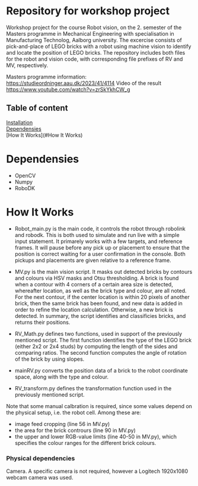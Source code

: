 # Repository for workshop project
Workshop project for the course Robot vision, on the 2. semester of the Masters programme in Mechanical Engineering with specialisation in Manufacturing Technolog, Aalborg university. The excercise consists of pick-and-place of LEGO bricks with a robot using machine vision to identify and locate the position of LEGO bricks. The repository includes both files for the robot and vision code, with corresponding file prefixes of RV and MV, respectively.

Masters programme information: https://studieordninger.aau.dk/2023/41/4114 
Video of the result https://www.youtube.com/watch?v=zrSkYkhCW_g

## Table of content
[Installation](#Installation)<br/>
[Dependensies](#Dependensies)<br/>
[How It Works](#How It Works)<br/>

# Dependensies
- OpenCV
- Numpy
- RoboDK


# How It Works
- Robot_main.py is the main code, it controls the robot through robolink and robodk. This is both used to simulate and run live with a simple input statement. It primarely works with a few targets, and reference frames. It will pause before any pick up or placement to ensure that the position is correct waiting for a user confirmation in the console. Both pickups and placements are given relative to a reference frame.

- MV.py is the main vision script. It masks out detected bricks by contours and colours via HSV masks and Otsu thresholding. A brick is found when a contour with 4 corners of a certain area size is detected, whereafter location, as well as the brick type and colour, are all noted. For the next contour, if the center location is within 20 pixels of another brick, then the same brick has been found, and new data is added in order to refine the location calculation. Otherwise, a new brick is detected. In summary, the script identifies and classificies bricks, and returns their positions.

- RV_Math.py defines two functions, used in support of the previously mentioned script. The first function identifies the type of the LEGO brick (either 2x2 or 2x4 studs) by computing the length of the sides and comparing ratios. The second function computes the angle of rotation of the brick by using slopes.

- mainRV.py converts the position data of a brick to the robot coordinate space, along with the type and colour.

- RV_transform.py defines the transformation function used in the previously mentioned script.

Note that some manual calbration is required, since some values depend on the physical setup, i.e. the robot cell. Among these are:
- image feed cropping (line 56 in MV.py)
- the area for the brick contrours (line 90 in MV.py)
- the upper and lower RGB-value limits (line 40-50 in MV.py), which specifies the colour ranges for the different brick colours.

### Physical dependencies

Camera. A specific camera is not required, however a Logitech 1920x1080 webcam camera was used.
